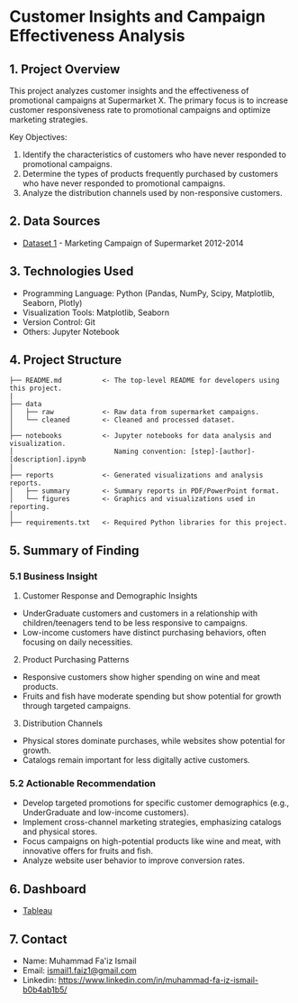 <h1> Customer Insights and Campaign Effectiveness Analysis </h1>

## 1. Project Overview
This project analyzes customer insights and the effectiveness of promotional campaigns at Supermarket X. The primary focus is to increase customer responsiveness rate to promotional campaigns and optimize marketing strategies.

Key Objectives:
1. Identify the characteristics of customers who have never responded to promotional campaigns.
2. Determine the types of products frequently purchased by customers who have never responded to promotional campaigns.
3. Analyze the distribution channels used by non-responsive customers.

## 2. Data Sources
- [Dataset 1](https://www.kaggle.com/datasets/rodsaldanha/arketing-campaign) - Marketing Campaign of Supermarket 2012-2014


## 3. Technologies Used
- Programming Language: Python (Pandas, NumPy, Scipy, Matplotlib, Seaborn, Plotly)
- Visualization Tools: Matplotlib, Seaborn
- Version Control: Git
- Others: Jupyter Notebook

## 4. Project Structure

```
├── README.md          <- The top-level README for developers using this project.
|
├── data
│   ├── raw            <- Raw data from supermarket campaigns.
│   └── cleaned        <- Cleaned and processed dataset.
│
├── notebooks          <- Jupyter notebooks for data analysis and visualization.
│                         Naming convention: [step]-[author]-[description].ipynb
│
├── reports            <- Generated visualizations and analysis reports.
│   ├── summary        <- Summary reports in PDF/PowerPoint format.
│   └── figures        <- Graphics and visualizations used in reporting.
│
├── requirements.txt   <- Required Python libraries for this project.
```

## 5. Summary of Finding
### 5.1 Business Insight
1. Customer Response and Demographic Insights
- UnderGraduate customers and customers in a relationship with children/teenagers tend to be less responsive to campaigns.
- Low-income customers have distinct purchasing behaviors, often focusing on daily necessities.
  
2. Product Purchasing Patterns
- Responsive customers show higher spending on wine and meat products.
- Fruits and fish have moderate spending but show potential for growth through targeted campaigns.

3. Distribution Channels
- Physical stores dominate purchases, while websites show potential for growth.
- Catalogs remain important for less digitally active customers.
  
### 5.2 Actionable Recommendation
- Develop targeted promotions for specific customer demographics (e.g., UnderGraduate and low-income customers).
- Implement cross-channel marketing strategies, emphasizing catalogs and physical stores.
- Focus campaigns on high-potential products like wine and meat, with innovative offers for fruits and fish.
- Analyze website user behavior to improve conversion rates.

## 6. Dashboard
- [Tableau](https://public.tableau.com/views/supermarket_dashboard_17332293280460/Dashboard1?:language=en-US&publish=yes&:sid=&:redirect=auth&:display_count=n&:origin=viz_share_link) 

## 7. Contact
- Name: Muhammad Fa'iz Ismail
- Email: ismail1.faiz1@gmail.com
- Linkedin: https://www.linkedin.com/in/muhammad-fa-iz-ismail-b0b4ab1b5/
